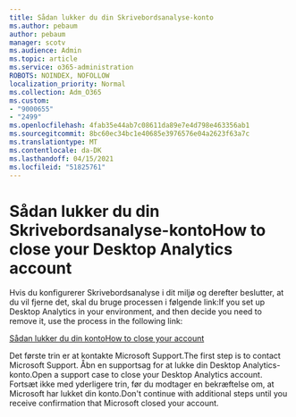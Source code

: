 ```yaml
---
title: Sådan lukker du din Skrivebordsanalyse-konto
ms.author: pebaum
author: pebaum
manager: scotv
ms.audience: Admin
ms.topic: article
ms.service: o365-administration
ROBOTS: NOINDEX, NOFOLLOW
localization_priority: Normal
ms.collection: Adm_O365
ms.custom:
- "9000655"
- "2499"
ms.openlocfilehash: 4fab35e44ab7c08611da89e7e4d798e463356ab1
ms.sourcegitcommit: 8bc60ec34bc1e40685e3976576e04a2623f63a7c
ms.translationtype: MT
ms.contentlocale: da-DK
ms.lasthandoff: 04/15/2021
ms.locfileid: "51825761"
---
```

# <a name="how-to-close-your-desktop-analytics-account"></a><span data-ttu-id="aa859-102">Sådan lukker du din Skrivebordsanalyse-konto</span><span class="sxs-lookup"><span data-stu-id="aa859-102">How to close your Desktop Analytics account</span></span>

<span data-ttu-id="aa859-103">Hvis du konfigurerer Skrivebordsanalyse i dit miljø og derefter beslutter, at du vil fjerne det, skal du bruge processen i følgende link:</span><span class="sxs-lookup"><span data-stu-id="aa859-103">If you set up Desktop Analytics in your environment, and then decide you need to remove it, use the process in the following link:</span></span>

[<span data-ttu-id="aa859-104">Sådan lukker du din konto</span><span class="sxs-lookup"><span data-stu-id="aa859-104">How to close your account</span></span>](https://docs.microsoft.com/configmgr/desktop-analytics/account-close)

<span data-ttu-id="aa859-105">Det første trin er at kontakte Microsoft Support.</span><span class="sxs-lookup"><span data-stu-id="aa859-105">The first step is to contact Microsoft Support.</span></span> <span data-ttu-id="aa859-106">Åbn en supportsag for at lukke din Desktop Analytics-konto.</span><span class="sxs-lookup"><span data-stu-id="aa859-106">Open a support case to close your Desktop Analytics account.</span></span> <span data-ttu-id="aa859-107">Fortsæt ikke med yderligere trin, før du modtager en bekræftelse om, at Microsoft har lukket din konto.</span><span class="sxs-lookup"><span data-stu-id="aa859-107">Don't continue with additional steps until you receive confirmation that Microsoft closed your account.</span></span>